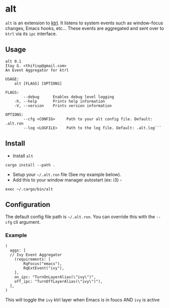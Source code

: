 # alt

`alt` is an extension to [ktrl](https://github.com/ItayGarin/ktrl). 
It listens to system events such as window-focus changes, Emacs hooks, etc...
These events are aggregated and sent over to `ktrl` via its `ipc` interface.

## Usage

```
alt 0.1
Itay G. <thifixp@gmail.com>
An Event Aggregator for ktrl

USAGE:
    alt [FLAGS] [OPTIONS]

FLAGS:
        --debug      Enables debug level logging
    -h, --help       Prints help information
    -V, --version    Prints version information

OPTIONS:
        --cfg <CONFIG>     Path to your alt config file. Default: .alt.ron
        --log <LOGFILE>    Path to the log file. Default: .alt.log```
```

## Install

- Install `alt`

```
cargo install --path .
```

- Setup your `~/.alt.ron` file (See my example below).
- Add this to your window manager autostart (ex: i3) -

```
exec ~/.cargo/bin/alt
```

## Configuration

The default config file path is `~/.alt.ron`. 
You can override this with the `--cfg` cli argument.

### Example

```
(
  aggs: [
  // Ivy Event Aggregator
    (requirements: [
        RqFocus("emacs"),
        RqExtEvent("ivy"),
    ],
    on_ipc: "TurnOnLayerAlias(\"ivy\")",
    off_ipc: "TurnOffLayerAlias(\"ivy\")"),
  ],
)
```

This will toggle the `ivy` ktrl layer when Emacs is in foucs AND `ivy` is active
